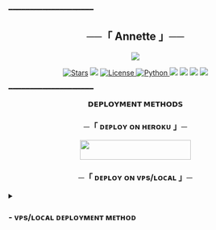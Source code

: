 ━━━━━━━━━━━━━━━━━━━━

<h2 align="center">
    ──「 Annette 」──
</h2>

<p align="center">
  <img src="https://github.com/iamproaf/annette/blob/master/annette/resources/fglitch.gif">
</p>


<p align="center">
<a href="https://github.com/Artistbaby07/anneteupdated/stargazers"><img src="https://img.shields.io/github/stars/Artistbaby07/anneteupdated?color=black&logo=github&logoColor=black&style=for-the-badge" alt="Stars" /></a>
<a href="https://github.com/Artistbaby07/anneteupdated/network/members"> <img src="https://img.shields.io/github/forks/Artistbaby07/anneteupdated?color=black&logo=github&logoColor=black&style=for-the-badge" /></a>
<a href="https://github.com/Artistbaby07/anneteupdated/blob/master/LICENSE"> <img src="https://img.shields.io/badge/License-MIT-blueviolet?style=for-the-badge" alt="License" /> </a>
<a href="https://www.python.org/"> <img src="https://img.shields.io/badge/Written%20in-Python-skyblue?style=for-the-badge&logo=python" alt="Python" /> </a>
<a href="https://pypi.org/project/Telethon/"> <img src="https://img.shields.io/pypi/v/telethon?color=white&label=telethon&logo=python&logoColor=blue&style=for-the-badge" /></a>
<a href="https://pypi.org/project/Pyrogram/"> <img src="https://img.shields.io/pypi/v/pyrogram?color=white&label=pyrogram&logo=python&logoColor=blue&style=for-the-badge" /></a>
<a href="https://github.com/Artistbaby07/anneteupdated"> <img src="https://img.shields.io/github/repo-size/Artistbaby07/anneteupdated?color=skyblue&logo=github&logoColor=blue&style=for-the-badge" /></a>
<a href="https://github.com/Artistbaby07/anneteupdated/commits/Artistbaby07"> <img src="https://img.shields.io/github/last-commit/Artistbaby07/anneteupdated?color=black&logo=github&logoColor=black&style=for-the-badge" /></a>
</p>

━━━━━━━━━━━━━━━━━━━━


<p align="center">
<b>𝗗𝗘𝗣𝗟𝗢𝗬𝗠𝗘𝗡𝗧 𝗠𝗘𝗧𝗛𝗢𝗗𝗦</b>
</p>

<h3 align="center">
    ─「 ᴅᴇᴩʟᴏʏ ᴏɴ ʜᴇʀᴏᴋᴜ 」─
</h3>

<p align="center"><a href="https://dashboard.heroku.com/new?template=https://github.com/Artistbaby07/anneteupdated"> <img src="https://img.shields.io/badge/Deploy%20On%20Heroku-black?style=for-the-badge&logo=heroku" width="220" height="38.45"/></a></p>


<h3 align="center">
    ─「 ᴅᴇᴩʟᴏʏ ᴏɴ ᴠᴘs/ʟᴏᴄᴀʟ 」─
</h3>

<details>
<summary><h3>
- <b> ᴠᴘs/ʟᴏᴄᴀʟ ᴅᴇᴘʟᴏʏᴍᴇɴᴛ ᴍᴇᴛʜᴏᴅ </b>
</h3></summary>

- Get your [Necessary Variables](https://github.com/Artistbaby07/anneteupdated/blob/master/anneteupdated/config.py)
- Upgrade and Update by :
`sudo apt-get update && sudo apt-get upgrade -y`
- Install required packages by :
`sudo apt-get install python3-pip -y`
- Install pip by :
`sudo pip3 install -U pip`
- Clone the repository by :
`git clone https://github.com/Artistbaby07/anneteupdated && cd anneteupdated`
- Install/Upgrade setuptools by :
`pip3 install --upgrade pip setuptools`
- Install requirements by :
`pip3 install -U -r requirements.txt`
- Fill your variables in config by :
`vi anneteupdated/config.py`

Press `I` on the keyboard for editing config

Press `Ctrl+C` when you're done with editing config and `:wq` to save the config
- Install tmux to keep running your bot when you close the terminal by :
`sudo apt install tmux && tmux`
- Finally run the bot by :
`python3 -m anneteupdated`
- For getting out from tmux session

Press `Ctrl+b` and then `d`


━━━━━━━━━━━━━━━━━━━━
